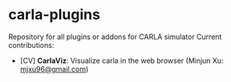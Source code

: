 # carla-plugins
Repository for all plugins or addons for CARLA simulator
Current contributions:

* [CV] **CarlaViz**: Visualize carla in the web browser (Minjun Xu: mjxu96@gmail.com)

